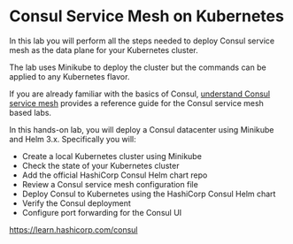 # Consul Service Mesh on Kubernetes

In this lab you will perform all the steps needed to deploy Consul service mesh as the data plane for your Kubernetes cluster.

The lab uses Minikube to deploy the cluster but the commands can be applied to any Kubernetes flavor.

If you are already familiar with the basics of Consul, [understand Consul service mesh](https://learn.hashicorp.com/consul/gs-consul-service-mesh/understand-consul-service-mesh) provides a reference guide for the Consul service mesh based labs.

In this hands-on lab, you will deploy a Consul datacenter using Minikube and Helm 3.x. Specifically you will:

- Create a local Kubernetes cluster using Minikube
- Check the state of your Kubernetes cluster
- Add the official HashiCorp Consul Helm chart repo
- Review a Consul service mesh configuration file
- Deploy Consul to Kubernetes using the HashiCorp Consul Helm chart
- Verify the Consul deployment
- Configure port forwarding for the Consul UI





https://learn.hashicorp.com/consul
